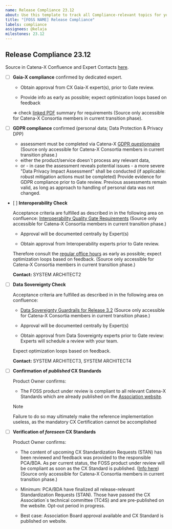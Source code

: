 ```yaml
---
name: Release Compliance 23.12
about: Use this template to track all Compliance-relevant topics for your component with regards to the upcoming Milestone.
title: "[FOSS NAME] Release Compliance"
labels: compliance
assignees: @kelaja
milestones: 23.12
---
```


<!-- 
Thanks for your contribution! Please fill out this template as good as possible. 
Important: Contributing Guidelines can be found here: https://eclipse-tractusx.github.io/docs/oss/how-to-contribute
Checkout the repository README for process description. 
-->



## Release Compliance 23.12
Source in Catena-X Confluence and Expert Contacts [here](https://confluence.catena-x.net/x/DOZkBQ).


- [ ] **Gaia-X compliance** confirmed by dedicated expert.
	
    - Obtain approval from CX Gaia-X expert(s), prior to Gate review.

    - Provide info as early as possible; expect optimization loops based on feedback

    => check [linked PDF](https://confluence.catena-x.net/download/attachments/90498572/SD_Data_for_Onboarding.pdf?version=1&modificationDate=1690457195303&api=v2) summary for requirements (Source only accessible for Catena-X Consortia members in current transition phase).

- [ ] **GDPR compliance** confirmed
  (personal data; Data Protection & Privacy DPP)
  - assessment must be completed via Catena-X [GDPR questionnaire](https://confluence.catena-x.net/download/attachments/90498572/Catena-X%20GDPR%20Declaration%20and%20Requirements_V3.xlsx?version=1&modificationDate=1690457195339&api=v2) (Source only accessible for Catena-X Consortia members in current transition phase.)
  - either the product/service doesn`t process any relevant data,
  - or - in case the assessment reveals potential issues - a more severe "Data Privacy Impact Assessment" shall be conducted (if applicable: robust mitigation actions must be completed)
  Provide evidence for GDPR compliance prior to Gate review. Previous assessments remain valid, as long as approach to handling of personal data was not changed.

- [ ] **Interoperability Check**

  Acceptance criteria are fulfilled as described in in the following area on confluence: [Interoperability Quality Gate Requirements](https://confluence.catena-x.net/x/DkwjB) (Source only accessible for Catena-X Consortia members in current transition phase.)

  - Approval will be documented centrally by Expert(s)

  - Obtain approval from Interoperability experts prior to Gate review.

  Therefore consult the [regular office hours](https://confluence.catena-x.net/x/fzkAAQ) as early as possible; expect optimization loops based on feedback. (Source only accessible for Catena-X Consortia members in current transition phase.)

  **Contact:** SYSTEM ARCHITECT2


- [ ] **Data Sovereignty Check**

  Acceptance criteria are fulfilled as described in in the following area on confluence:

   - [Data Sovereignty Guardrails for Release 3.2](https://confluence.catena-x.net/x/qPTeB) (Source only accessible for Catena-X Consortia members in current transition phase.)

  - Approval will be documented centrally by Expert(s)

  - Obtain approval from Data Sovereignty experts prior to Gate review: Experts will schedule a review with your team.

  Expect optimization loops based on feedback.

  **Contact:** SYSTEM ARCHITECT3, SYSTEM ARCHITECT4

- [ ] **Confirmation of _published_ CX Standards**
  
  Product Owner confirms:

  - The FOSS product under review is compliant to all relevant Catena-X Standards which are already published on the [Association website](https://catena-x.net/de/standard-library).
  > [!NOTE]  
  > Failure to do so may ultimately make the reference implementation useless, as the mandatory CX Certification cannot be accomplished 

- [ ] **Verification of _foreseen_ CX Standards**
  
  Product Owner confirms:

  - The content of upcoming CX Standardization Requests (STAN) has been reviewed and feedback was provided to the responsible PCA/BDA. As per current status, the FOSS product under review will be compliant as soon as the CX Standard is published. ([Info here](https://confluence.catena-x.net/x/XtyAAQ)) (Source only accessible for Catena-X Consortia members in current transition phase.)

  - Minimum: PCA/BDA have finalized all release-relevant Standardization Requests (STAN). Those have passed the CX Association`s technical committee (TC4S) and are pre-published on the website. Opt-out period in progress.

   - Best case: Association Board approval available and CX Standard is published on website.
